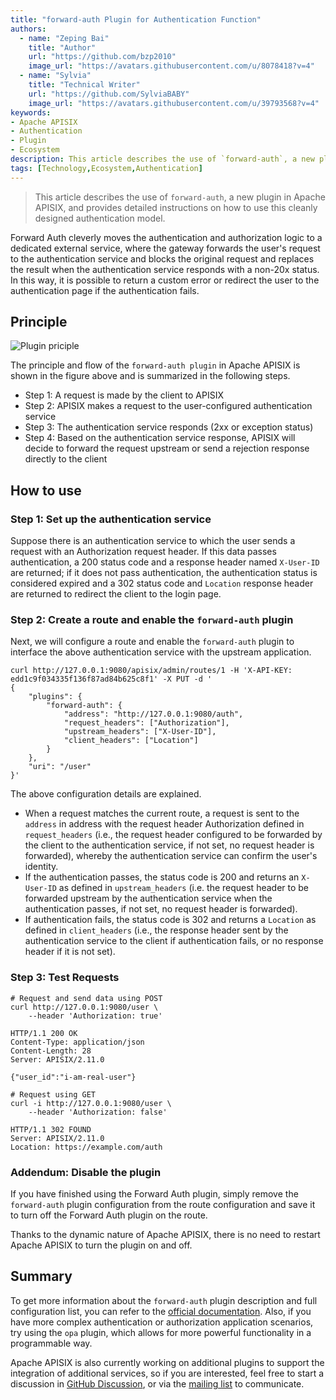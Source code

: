 ```yaml
---
title: "forward-auth Plugin for Authentication Function"
authors:
  - name: "Zeping Bai"
    title: "Author"
    url: "https://github.com/bzp2010"
    image_url: "https://avatars.githubusercontent.com/u/8078418?v=4"
  - name: "Sylvia"
    title: "Technical Writer"
    url: "https://github.com/SylviaBABY"
    image_url: "https://avatars.githubusercontent.com/u/39793568?v=4"
keywords: 
- Apache APISIX
- Authentication
- Plugin
- Ecosystem
description: This article describes the use of `forward-auth`, a new plugin in Apache APISIX, and provides detailed instructions on how to use this cleanly designed authentication model.
tags: [Technology,Ecosystem,Authentication]
---
```


> This article describes the use of `forward-auth`, a new plugin in Apache APISIX, and provides detailed instructions on how to use this cleanly designed authentication model.

<!--truncate-->

Forward Auth cleverly moves the authentication and authorization logic to a dedicated external service, where the gateway forwards the user's request to the authentication service and blocks the original request and replaces the result when the authentication service responds with a non-20x status. In this way, it is possible to return a custom error or redirect the user to the authentication page if the authentication fails.

## Principle

![Plugin priciple](https://static.apiseven.com/202108/1643096414141-ccbc33c0-7899-445a-a2f8-b6d5341c44df.jpg)

The principle and flow of the `forward-auth plugin` in Apache APISIX is shown in the figure above and is summarized in the following steps.

- Step 1: A request is made by the client to APISIX
- Step 2: APISIX makes a request to the user-configured authentication service
- Step 3: The authentication service responds (2xx or exception status)
- Step 4: Based on the authentication service response, APISIX will decide to forward the request upstream or send a rejection response directly to the client

## How to use

### Step 1: Set up the authentication service

Suppose there is an authentication service to which the user sends a request with an Authorization request header. If this data passes authentication, a 200 status code and a response header named `X-User-ID` are returned; if it does not pass authentication, the authentication status is considered expired and a 302 status code and `Location` response header are returned to redirect the client to the login page.

### Step 2: Create a route and enable the `forward-auth` plugin

Next, we will configure a route and enable the `forward-auth` plugin to interface the above authentication service with the upstream application.

```shell
curl http://127.0.0.1:9080/apisix/admin/routes/1 -H 'X-API-KEY: edd1c9f034335f136f87ad84b625c8f1' -X PUT -d '
{
    "plugins": {
        "forward-auth": {
            "address": "http://127.0.0.1:9080/auth",
            "request_headers": ["Authorization"],
            "upstream_headers": ["X-User-ID"],
            "client_headers": ["Location"]
        }
    },
    "uri": "/user"
}'
```

The above configuration details are explained.

- When a request matches the current route, a request is sent to the `address` in address with the request header Authorization defined in `request_headers` (i.e., the request header configured to be forwarded by the client to the authentication service, if not set, no request header is forwarded), whereby the authentication service can confirm the user's identity.
- If the authentication passes, the status code is 200 and returns an `X-User-ID` as defined in `upstream_headers` (i.e. the request header to be forwarded upstream by the authentication service when the authentication passes, if not set, no request header is forwarded).
- If authentication fails, the status code is 302 and returns a `Location` as defined in `client_headers` (i.e., the response header sent by the authentication service to the client if authentication fails, or no response header if it is not set).

### Step 3: Test Requests

```shell
# Request and send data using POST
curl http://127.0.0.1:9080/user \
    --header 'Authorization: true'

HTTP/1.1 200 OK
Content-Type: application/json
Content-Length: 28
Server: APISIX/2.11.0

{"user_id":"i-am-real-user"}

# Request using GET
curl -i http://127.0.0.1:9080/user \
    --header 'Authorization: false'

HTTP/1.1 302 FOUND
Server: APISIX/2.11.0
Location: https://example.com/auth
```

### Addendum: Disable the plugin

If you have finished using the Forward Auth plugin, simply remove the `forward-auth` plugin configuration from the route configuration and save it to turn off the Forward Auth plugin on the route.

Thanks to the dynamic nature of Apache APISIX, there is no need to restart Apache APISIX to turn the plugin on and off.

## Summary

To get more information about the `forward-auth` plugin description and full configuration list, you can refer to the [official documentation](https://apisix.apache.org/docs/apisix/next/plugins/forward-auth). Also, if you have more complex authentication or authorization application scenarios, try using the `opa` plugin, which allows for more powerful functionality in a programmable way.

Apache APISIX is also currently working on additional plugins to support the integration of additional services, so if you are interested, feel free to start a discussion in [GitHub Discussion](https://github.com/apache/apisix/discussions), or via the [mailing list]( https://apisix.apache.org/zh/docs/general/join) to communicate.
